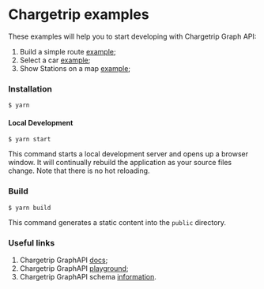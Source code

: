 # Chargetrip examples

These examples will help you to start developing with Chargetrip Graph API:

1. Build a simple route [example](https://chargetrip.github.io/examples/route/);
2. Select a car [example](https://chargetrip.github.io/examples/car/);
3. Show Stations on a map [example](https://chargetrip.github.io/examples/stations/);

### Installation

```
$ yarn
```

#### Local Development

```
$ yarn start
```

This command starts a local development server and opens up a browser window. It will continually rebuild the application as your source files change. Note that there is no hot reloading.

### Build

```
$ yarn build
```

This command generates a static content into the `public` directory.

### Useful links

1. Chargetrip GraphAPI [docs](https://docs.chargetrip.com/);
2. Chargetrip GraphAPI [playground](https://playground.chargetrip.com/);
3. Chargetrip GraphAPI schema [information](https://voyager.chargetrip.com/).

